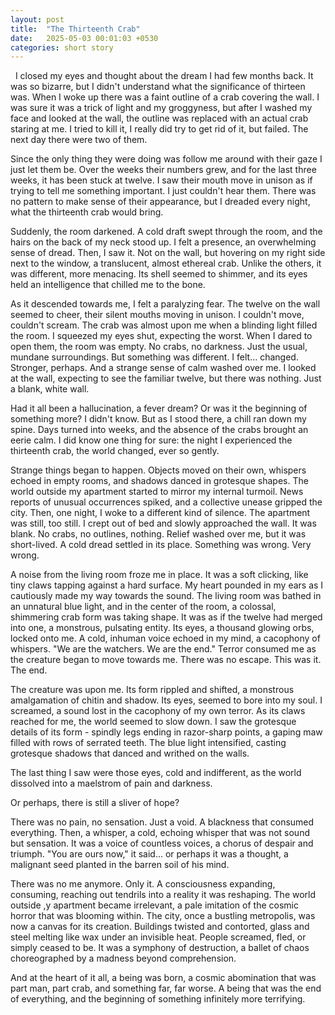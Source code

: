 ```yaml
---
layout: post
title:  "The Thirteenth Crab"
date:   2025-05-03 00:01:03 +0530
categories: short story
---
```


&nbsp; I closed my eyes and thought about the dream I had few months back. It was so bizarre, but I didn't understand what the significance of thirteen was. When I woke up there was a faint outline of a crab covering the wall. I was sure it was a trick of light and my groggyness, but after I washed my face and looked at the wall, the outline was replaced with an actual crab staring at me. I tried to kill it, I really did try to get rid of it, but failed. The next day there were two of them.

Since the only thing they were doing was follow me around with their gaze I just let them be. Over the weeks their numbers grew, and for the last three weeks, it has been stuck at twelve. I saw their mouth move in unison as if trying to tell me something important. I just couldn't hear them. There was no pattern to make sense of their appearance, but I dreaded every night, what the thirteenth crab would bring.

Suddenly, the room darkened. A cold draft swept through the room, and the hairs on the back of my neck stood up. I felt a presence, an overwhelming sense of dread. Then, I saw it. Not on the wall, but hovering on my right side next to the window, a translucent, almost ethereal crab. Unlike the others, it was different, more menacing. Its shell seemed to shimmer, and its eyes held an intelligence that chilled me to the bone.

As it descended towards me, I felt a paralyzing fear. The twelve on the wall seemed to cheer, their silent mouths moving in unison. I couldn't move, couldn't scream. The crab was almost upon me when a blinding light filled the room. I squeezed my eyes shut, expecting the worst. When I dared to open them, the room was empty. No crabs, no darkness. Just the usual, mundane surroundings. But something was different. I felt... changed. Stronger, perhaps. And a strange sense of calm washed over me. I looked at the wall, expecting to see the familiar twelve, but there was nothing. Just a blank, white wall.

Had it all been a hallucination, a fever dream? Or was it the beginning of something more? I didn't know. But as I stood there, a chill ran down my spine. Days turned into weeks, and the absence of the crabs brought an eerie calm. I did know one thing for sure: the night I experienced the thirteenth crab, the world changed, ever so gently.

Strange things began to happen. Objects moved on their own, whispers echoed in empty rooms, and shadows danced in grotesque shapes. The world outside my apartment started to mirror my internal turmoil. News reports of unusual occurrences spiked, and a collective unease gripped the city. Then, one night, I woke to a different kind of silence. The apartment was still, too still. I crept out of bed and slowly approached the wall. It was blank. No crabs, no outlines, nothing. Relief washed over me, but it was short-lived. A cold dread settled in its place. Something was wrong. Very wrong.

A noise from the living room froze me in place. It was a soft clicking, like tiny claws tapping against a hard surface. My heart pounded in my ears as I cautiously made my way towards the sound. The living room was bathed in an unnatural blue light, and in the center of the room, a colossal, shimmering crab form was taking shape. It was as if the twelve had merged into one, a monstrous, pulsating entity. Its eyes, a thousand glowing orbs, locked onto me. A cold, inhuman voice echoed in my mind, a cacophony of whispers. "We are the watchers. We are the end." Terror consumed me as the creature began to move towards me. There was no escape. This was it. The end.

The creature was upon me. Its form rippled and shifted, a monstrous amalgamation of chitin and shadow. Its eyes, seemed to bore into my soul. I screamed, a sound lost in the cacophony of my own terror. As its claws reached for me, the world seemed to slow down. I saw the grotesque details of its form - spindly legs ending in razor-sharp points, a gaping maw filled with rows of serrated teeth. The blue light intensified, casting grotesque shadows that danced and writhed on the walls.

The last thing I saw were those eyes, cold and indifferent, as the world dissolved into a maelstrom of pain and darkness.

Or perhaps, there is still a sliver of hope?

There was no pain, no sensation. Just a void. A blackness that consumed everything. Then, a whisper, a cold, echoing whisper that was not sound but sensation. It was a voice of countless voices, a chorus of despair and triumph. "You are ours now," it said... or perhaps it was a thought, a malignant seed planted in the barren soil of his mind.

There was no me anymore. Only it. A consciousness expanding, consuming, reaching out tendrils into a reality it was reshaping. The world outside ,y apartment became irrelevant, a pale imitation of the cosmic horror that was blooming within. The city, once a bustling metropolis, was now a canvas for its creation. Buildings twisted and contorted, glass and steel melting like wax under an invisible heat. People screamed, fled, or simply ceased to be. It was a symphony of destruction, a ballet of chaos choreographed by a madness beyond comprehension.

And at the heart of it all, a being was born, a cosmic abomination that was part man, part crab, and something far, far worse. A being that was the end of everything, and the beginning of something infinitely more terrifying.
